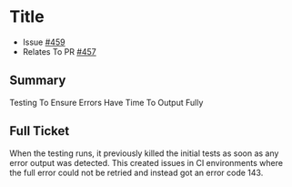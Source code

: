 # Title

* Issue [#459](https://github.com/infection/infection/issues/459)
* Relates To PR [#457](https://github.com/infection/infection/pull/457)

## Summary
Testing To Ensure Errors Have Time To Output Fully

## Full Ticket
When the testing runs, it previously killed the initial tests as soon as any error output was detected.
This created issues in CI environments where the full error could not be retried and instead got an error code 143.
